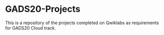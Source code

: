# GADS20-Projects

This is a repository of the projects completed on Qwiklabs as requirements for GADS20 Cloud track.

